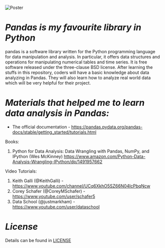 ![Poster](https://github.com/ahammadshawki8/Playing-With-Pandas/blob/master/pandas.jpg)

# _Pandas is my favourite library in Python_
pandas is a software library written for the Python programming language for data manipulation and analysis. In particular, it offers data structures and operations for manipulating numerical tables and time series. It is free software released under the three-clause BSD license.
After learning the stuffs in this repository, coders will have a basic knowledge about data analyzing in Pandas. They will also learn how to analyze real world data which will be very helpful for their project.


# _Materials that helped me to learn data analysis in Pandas:_

* The official documentation - https://pandas.pydata.org/pandas-docs/stable/getting_started/tutorials.html

Books:
  1. Python for Data Analysis: Data Wrangling with Pandas, NumPy, and IPython (Wes McKinney) 
  https://www.amazon.com/Python-Data-Analysis-Wrangling-IPython/dp/1491957662
  
Video Tutorials:
  1. Keith Galli (@KeithGalli) - https://www.youtube.com/channel/UCq6XkhO5SZ66N04IcPbqNcw
  2. Corey Schafer (@CoreyMSchafer) - https://www.youtube.com/user/schafer5
  3. Data School (@justmarkham) - https://www.youtube.com/user/dataschool

# _License_
Details can be found in [LICENSE](https://github.com/ahammadshawki8/Playing-With-Pandas/blob/master/LICENSE)
